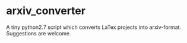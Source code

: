 # arxiv_converter
A tiny python2.7 script which converts LaTex projects into arxiv-format. Suggestions are welcome.
